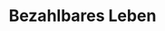 ---
templateKey: themen-page
title: Bezahlbares Leben
description: >
  Bezahlbar und klimaneutral - so muss das Wohnen der Zukunft sein. Aber auch
  lokale Gewerbetreibende müssen Unterstützung erhalten, damit unsere Stadtteile
  nicht veröden.
---